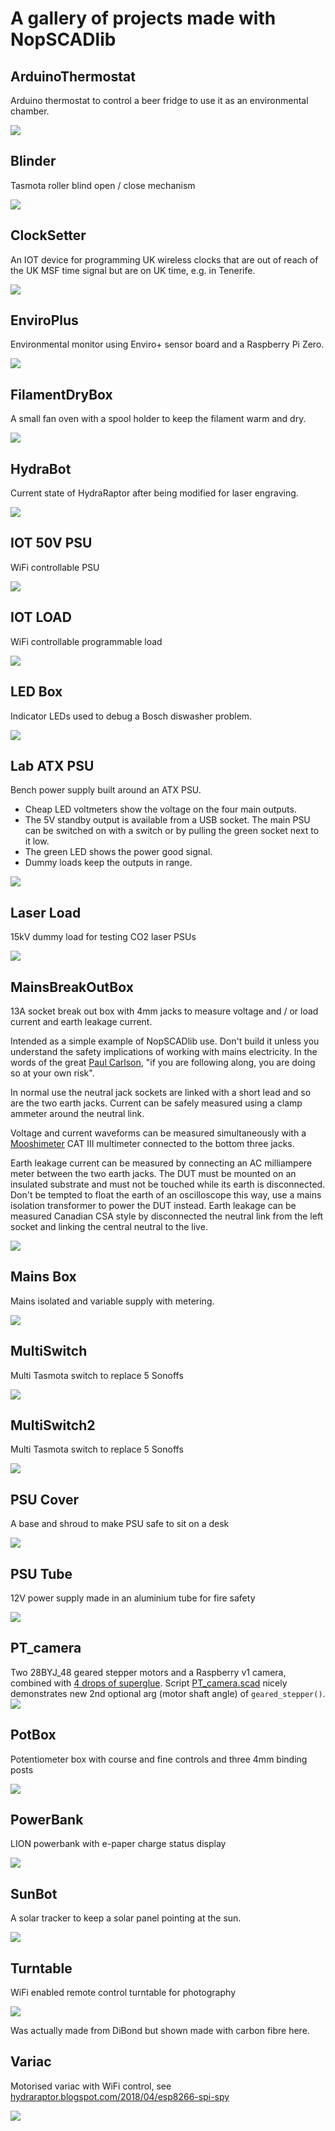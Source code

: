 # A gallery of projects made with NopSCADlib
## ArduinoThermostat
Arduino thermostat to control a beer fridge to use it as an environmental chamber.

![](ArduinoThermostat.png)

## Blinder

Tasmota roller blind open / close mechanism


![](Blinder.png)

## ClockSetter
An IOT device for programming UK wireless clocks that are out of reach of the UK MSF time signal but are on UK time, e.g. in Tenerife.

![](ClockSetter.png)

## EnviroPlus
Environmental monitor using Enviro+ sensor board and a Raspberry Pi Zero.

![](EnviroPlus.png)

## FilamentDryBox
A small fan oven with a spool holder to keep the filament warm and dry.

![](FilamentDryBox.png)

## HydraBot
Current state of HydraRaptor after being modified for laser engraving.

![](HydraBot.png)

## IOT 50V PSU
WiFi controllable PSU

![](IOT_50V_PSU.png)

## IOT LOAD
WiFi controllable programmable load

![](IOT_LOAD.png)

## LED Box
Indicator LEDs used to debug a Bosch diswasher problem.

![](LED_box.png)

## Lab ATX PSU
Bench power supply built around an ATX PSU.

* Cheap LED voltmeters show the voltage on the four main outputs.
* The 5V standby output is available from a USB socket. The main PSU can be switched on with a switch or by pulling the green socket next to it low.
* The green LED shows the power good signal.
* Dummy loads keep the outputs in range.

![](Lab_ATX_PSU.png)



## Laser Load
15kV dummy load for testing CO2 laser PSUs

![](Laser_load.png)

## MainsBreakOutBox
13A socket break out box with 4mm jacks to measure voltage and / or load current and earth leakage current.

Intended as a simple example of NopSCADlib use. Don't build it unless you understand the safety implications of working with mains electricity. In the words of
the great [Paul Carlson](https://www.youtube.com/channel/UCU9SoQxJewrWb_3GxeteQPA), "if you are following along, you are doing so at your own risk".

In normal use the neutral jack sockets are linked with a short lead and so are the two earth jacks. Current can be safely measured using a clamp ammeter around the neutral link.

Voltage and current waveforms can be measured simultaneously with a [Mooshimeter](https://moosh.im/) CAT III multimeter connected to the bottom three jacks.

Earth leakage current can be measured by connecting an AC milliampere meter between the two earth jacks. The DUT must be mounted on an insulated substrate and must not be touched
while its earth is disconnected. Don't be tempted to float the earth of an oscilloscope this way, use a mains isolation transformer to power the DUT instead.
Earth leakage can be measured Canadian CSA style by disconnected the neutral link from the left socket and linking the central neutral to the live.

![](MainsBreakOutBox.png)

## Mains Box
Mains isolated and variable supply with metering.

![](Mains_Box.png)



## MultiSwitch
Multi Tasmota switch to replace 5 Sonoffs

![](MultiSwitch.png)

## MultiSwitch2
Multi Tasmota switch to replace 5 Sonoffs

![](MultiSwitch2.png)

## PSU Cover
A base and shroud to make PSU safe to sit on a desk

![](PSU_cover.png)

## PSU Tube
12V power supply made in an aluminium tube for fire safety

![](PSU_tube.png)

## PT_camera
Two 28BYJ_48 geared stepper motors and a Raspberry v1 camera, combined with [4 drops of superglue](https://forums.raspberrypi.com/viewtopic.php?p=1810000#p1810000). Script [PT_camera.scad](../examples/PT_camera/PT_camera.scad) nicely demonstrates new 2nd optional arg (motor shaft angle) of ```geared_stepper()```.  
![](PT_camera.anim.gif)

## PotBox
Potentiometer box with course and fine controls and three 4mm binding posts

![](PotBox.png)

## PowerBank
LION powerbank with e-paper charge status display

![](PowerBank.png)

## SunBot
A solar tracker to keep a solar panel pointing at the sun.

![](SunBot.png)

## Turntable
WiFi enabled remote control turntable for photography

![](Turntable.png)

Was actually made from DiBond but shown made with carbon fibre here.

## Variac
Motorised variac with WiFi control, see [hydraraptor.blogspot.com/2018/04/esp8266-spi-spy](https://hydraraptor.blogspot.com/2018/04/esp8266-spi-spy.html)

![](Variac.png)



